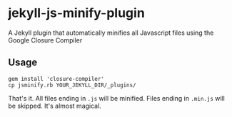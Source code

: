 # jekyll-js-minify-plugin

A Jekyll plugin that automatically minifies all Javascript files using the Google Closure Compiler

## Usage

    gem install 'closure-compiler'
    cp jsminify.rb YOUR_JEKYLL_DIR/_plugins/

That's it. All files ending in `.js` will be minified. Files ending in `.min.js` will be skipped. It's almost magical.
